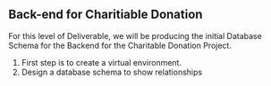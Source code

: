 ## Back-end for Charitiable Donation
For this level of Deliverable, we will be producing the initial Database Schema for the Backend for the Charitable Donation Project.

1. First step is to create a virtual environment.
2. Design a database schema to show relationships
